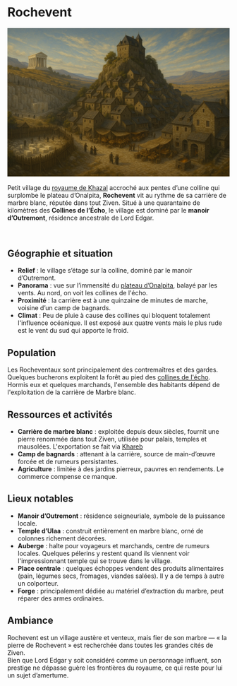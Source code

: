 # Rochevent

<a href="../../images/rochevent.png" class="glightbox right">
  <img src="../../images/rochevent.png" alt="Rochevent"/>
</a>

Petit village du [royaume de Khazal](../royaumes/khazal.md) accroché aux pentes d’une colline qui surplombe le plateau d’Onalpita, **Rochevent** vit au rythme de sa carrière de marbre blanc, réputée dans tout Ziven. Situé à une quarantaine de kilomètres des **Collines de l’Écho**, le village est dominé par le **manoir d’Outremont**, résidence ancestrale de Lord Edgar.  

<br style="clear: both">

## Géographie et situation
- **Relief** : le village s’étage sur la colline, dominé par le manoir d’Outremont.  
- **Panorama** : vue sur l’immensité du [plateau d’Onalpita](../regions/onalpita.md), balayé par les vents. Au nord, on voit les collines de l'écho.
- **Proximité** : la carrière est à une quinzaine de minutes de marche, voisine d’un camp de bagnards.
- **Climat** : Peu de pluie à cause des collines qui bloquent totalement l'influence océanique. Il est exposé aux quatre vents mais le plus rude est le vent du sud qui apporte le froid.

## Population
Les Rocheventaux sont principalement des contremaîtres et des gardes. Quelques bucherons exploitent la forêt au pied des [collines de l'écho](../lieux/colline-echo.md). Hormis eux et quelques marchands, l'ensemble des habitants dépend de l'exploitation de la carrière de Marbre blanc.


## Ressources et activités
- **Carrière de marbre blanc** : exploitée depuis deux siècles, fournit une pierre renommée dans tout Ziven, utilisée pour palais, temples et mausolées. L'exportation se fait via [Khareb](khareb.md)
- **Camp de bagnards** : attenant à la carrière, source de main-d’œuvre forcée et de rumeurs persistantes.  
- **Agriculture** : limitée à des jardins pierreux, pauvres en rendements. Le commerce compense ce manque.  


## Lieux notables
- **Manoir d’Outremont** : résidence seigneuriale, symbole de la puissance locale.  
- **Temple d’Ulaa** : construit entièrement en marbre blanc, orné de colonnes richement décorées.  
- **Auberge** : halte pour voyageurs et marchands, centre de rumeurs locales. Quelques pélerins y restent quand ils viennent voir l'impressionnant temple qui se trouve dans le village.
- **Place centrale** : quelques échoppes vendent des produits alimentaires (pain, légumes secs, fromages, viandes salées). Il y a de temps à autre un colporteur.
- **Forge** : principalement dédiée au matériel d’extraction du marbre, peut réparer des armes ordinaires.  


## Ambiance
Rochevent est un village austère et venteux, mais fier de son marbre — « la pierre de Rochevent » est recherchée dans toutes les grandes cités de Ziven.  
Bien que Lord Edgar y soit considéré comme un personnage influent, son prestige ne dépasse guère les frontières du royaume, ce qui reste pour lui un sujet d’amertume.  
